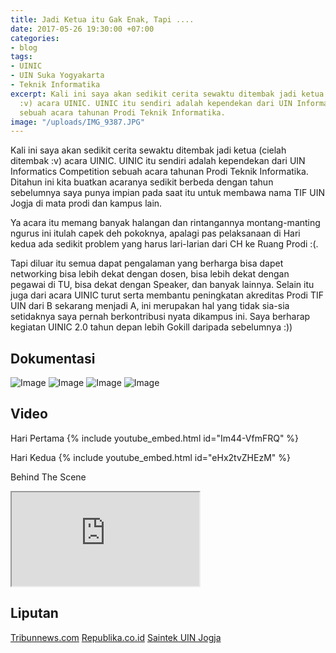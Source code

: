 ```yaml
---
title: Jadi Ketua itu Gak Enak, Tapi ....
date: 2017-05-26 19:30:00 +07:00
categories:
- blog
tags:
- UINIC
- UIN Suka Yogyakarta
- Teknik Informatika
excerpt: Kali ini saya akan sedikit cerita sewaktu ditembak jadi ketua (cielah ditembak
  :v) acara UINIC. UINIC itu sendiri adalah kependekan dari UIN Informatics Competition
  sebuah acara tahunan Prodi Teknik Informatika.
image: "/uploads/IMG_9387.JPG"
---
```


Kali ini saya akan sedikit cerita sewaktu ditembak jadi ketua (cielah ditembak :v) acara UINIC. UINIC itu sendiri adalah kependekan dari UIN Informatics Competition sebuah acara tahunan Prodi Teknik Informatika. Ditahun ini kita buatkan acaranya sedikit berbeda dengan tahun sebelumnya saya punya impian pada saat itu untuk membawa nama TIF UIN Jogja di mata prodi dan kampus lain.

Ya acara itu memang banyak halangan dan rintangannya montang-manting ngurus ini itulah capek deh pokoknya, apalagi pas pelaksanaan di Hari kedua ada sedikit problem yang harus lari-larian dari CH ke Ruang Prodi :(.

Tapi diluar itu semua dapat pengalaman yang berharga bisa dapet networking bisa lebih dekat dengan dosen, bisa lebih dekat dengan pegawai di TU, bisa dekat dengan Speaker, dan banyak lainnya. Selain itu juga dari acara UINIC turut serta membantu peningkatan akreditas Prodi TIF UIN dari B sekarang menjadi A, ini merupakan hal yang tidak sia-sia setidaknya saya pernah berkontribusi nyata dikampus ini. Saya berharap kegiatan UINIC 2.0 tahun depan lebih Gokill daripada sebelumnya :))

## Dokumentasi

![Image](https://lh6.googleusercontent.com/ObpXuRQLEMW-w425syJp5DzyjoQHD8YF5edwhff8_piUDchK3f8bTDrLBdjk3YLTwaiLbZ4Adub-H9E=w1366-h647-rw)
![Image](https://lh5.googleusercontent.com/OUpZvffS8SEGVui_dG-Gx2oWHFWYz7dx55DrW28ayoja-x0msC-M1A2VLjXi3KmBsEVV8uyNgAr0D0c=w1366-h647-rw)
![Image](https://lh5.googleusercontent.com/M50LeQ7Q3GwqLPniSy4GyMP1UB9wZAPP15SgKpO1OkQ4-Ebg-YzyLd2OZBq88ba-HUfx_-lU7xxFIOM=w1366-h647-rw)
![Image](https://lh4.googleusercontent.com/dhUu3NqM6wgc5QuTUzUSP8C-GuUMRWa0rL9JYc04yX-n_-hXEYsuZb7KAVXjTGQbtw3jcvPm8Tnkok4=w1366-h647-rw)

## Video
Hari Pertama
{% include youtube_embed.html id="Im44-VfmFRQ" %}

Hari Kedua
{% include youtube_embed.html id="eHx2tvZHEzM" %}

Behind The Scene
<iframe src="https://drive.google.com/file/d/0B45xL4Ve9ED-MXR6UlRva1ZxbDQ/preview"></iframe>

## Liputan
[Tribunnews.com](http://jogja.tribunnews.com/2017/05/22/uinic-10-prodi-teknik-informatika-pacu-lahirnya-pioneer-bidang-ti)
[Republika.co.id](http://www.republika.co.id/berita/pendidikan/dunia-kampus/17/05/23/oqealz399-kompetisi-informatika-uin-sunan-kalijaga-yogyakarta-pacu-lahirnya-perintis-bidang-ti)
[Saintek UIN Jogja](http://saintek.uin-suka.ac.id/index.php/page/berita/detail/417/uinic-10-prodi-teknik-informatika-pacu-lahirnya-pioneer-bidang-ti)